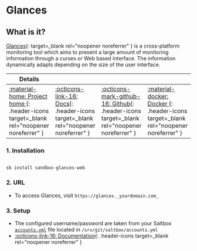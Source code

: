 # Glances

## What is it?

[Glances](http://nicolargo.github.io/glances/){: target=_blank rel="noopener noreferrer" } is a cross-platform monitoring tool which aims to present a large amount of monitoring information through a curses or Web based interface. The information dynamically adapts depending on the size of the user interface.

| Details     |             |             |             |
|-------------|-------------|-------------|-------------|
| [:material-home: Project home ](http://nicolargo.github.io/glances/){: .header-icons target=_blank rel="noopener noreferrer" } | [:octicons-link-16: Docs](https://github.com/nicolargo/glances/wiki){: .header-icons target=_blank rel="noopener noreferrer" } | [:octicons-mark-github-16: Github](http://nicolargo.github.io/glances/){: .header-icons target=_blank rel="noopener noreferrer" } | [:material-docker: Docker ](https://hub.docker.com/r/nicolargo/glances){: .header-icons target=_blank rel="noopener noreferrer" }|

### 1. Installation

``` shell

sb install sandbox-glances-web

```

### 2. URL

- To access Glances, visit `https://glances._yourdomain.com_`

### 3. Setup
- The configured username/password are taken from your Saltbox [`accounts.yml`](../../../saltbox/install/install/#configuration) file located in `/srv/git/saltbox/accounts.yml`
- [:octicons-link-16: Documentation](https://github.com/nicolargo/glances/wiki){: .header-icons target=_blank rel="noopener noreferrer" }
